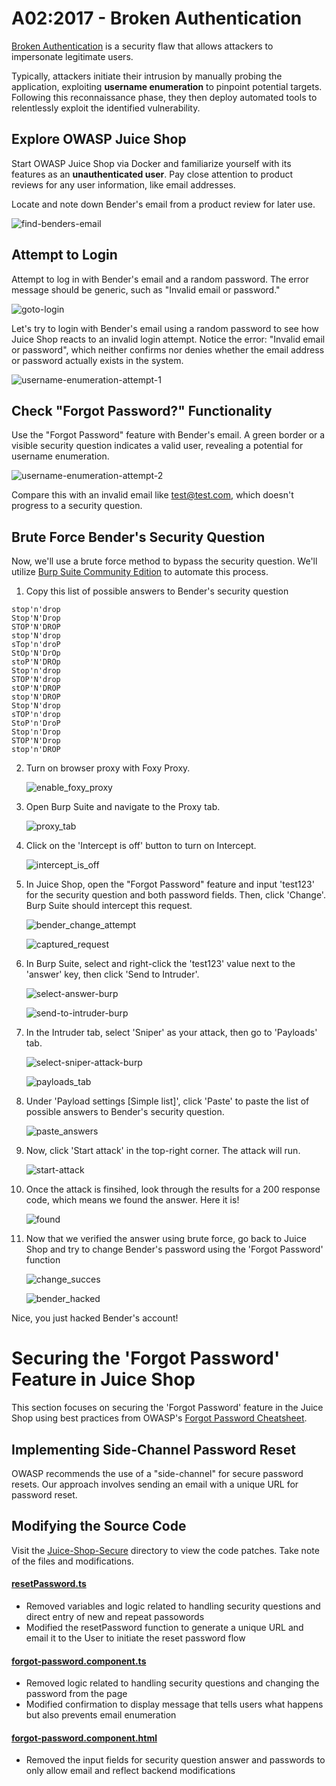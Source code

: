 # A02:2017 - Broken Authentication
[Broken Authentication](https://owasp.org/www-project-top-ten/2017/A2_2017-Broken_Authentication) is a security flaw that allows attackers to impersonate legitimate users.

Typically, attackers initiate their intrusion by manually probing the application, exploiting **username enumeration** to pinpoint potential targets. Following this reconnaissance phase, they then deploy automated tools to relentlessly exploit the identified vulnerability.

## Explore OWASP Juice Shop
Start OWASP Juice Shop via Docker and familiarize yourself with its features as an **unauthenticated user**. Pay close attention to product reviews for any user information, like email addresses.

Locate and note down Bender's email from a product review for later use.

![find-benders-email](https://github.com/jmr54/Website-Security-Research/assets/29048308/a1944dbd-8ab8-44cf-97a5-205a0c975117)

## Attempt to Login
Attempt to log in with Bender's email and a random password. The error message should be generic, such as "Invalid email or password."

![goto-login](https://github.com/jmr54/Website-Security-Research/assets/29048308/f4cebd7c-319e-4c05-8831-79b2fb081261)

Let's try to login with Bender's email using a random password to see how Juice Shop reacts to an invalid login attempt. Notice the error: "Invalid email or password", which neither confirms nor denies whether the email address or password actually exists in the system.

![username-enumeration-attempt-1](https://github.com/jmr54/Website-Security-Research/assets/29048308/1b516ce4-dc53-412d-b0db-73622ef0f2f5)

## Check "Forgot Password?" Functionality

Use the "Forgot Password" feature with Bender's email. A green border or a visible security question indicates a valid user, revealing a potential for username enumeration.

![username-enumeration-attempt-2](https://github.com/jmr54/Website-Security-Research/assets/29048308/efbf6805-24e5-4101-97d2-a88d6d7eb17a)

Compare this with an invalid email like test@test.com, which doesn't progress to a security question.

## Brute Force Bender's Security Question

Now, we'll use a brute force method to bypass the security question. We'll utilize [Burp Suite Community Edition](https://portswigger.net/burp/communitydownload) to automate this process.

1. Copy this list of possible answers to Bender's security question
```
stop'n'drop
Stop'N'Drop
STOP'N'DROP
stop'N'drop
sTop'n'droP
StOp'N'DrOp
stoP'N'DROp
Stop'n'drop
STOP'N'drop
stOP'N'DROP
stop'N'DROP
Stop'N'drop
sTOP'n'drop
StoP'n'DroP
Stop'n'Drop
STOP'N'Drop
stop'n'DROP
```

2. Turn on browser proxy with Foxy Proxy.
   
   ![enable_foxy_proxy](https://github.com/jmr54/Website-Security-Research/assets/29048308/1d9b5a2d-be43-4e84-b88c-2e5fe99d6e1e)

3. Open Burp Suite and navigate to the Proxy tab.
   
   ![proxy_tab](https://github.com/jmr54/Website-Security-Research/assets/29048308/c3f5202c-a806-4370-a941-837fdc9ca007)

4. Click on the 'Intercept is off' button to turn on Intercept.
   
   ![intercept_is_off](https://github.com/jmr54/Website-Security-Research/assets/29048308/ca2d228a-5cd4-4872-ad7f-f4407d32bba4)

5. In Juice Shop, open the "Forgot Password" feature and input 'test123' for the security question and both password fields. Then, click 'Change'. Burp Suite should intercept this request.
   
   ![bender_change_attempt](https://github.com/jmr54/Website-Security-Research/assets/29048308/c53310d0-8146-4866-a69d-54efb1908661)

   ![captured_request](https://github.com/jmr54/Website-Security-Research/assets/29048308/34bf64cb-7e94-49d3-a7c7-5b8da50e2ac3)

6. In Burp Suite, select and right-click the 'test123' value next to the 'answer' key, then click 'Send to Intruder'.
    
   ![select-answer-burp](https://github.com/jmr54/Website-Security-Research/assets/29048308/22473ffc-be31-40a1-9511-c9f0c03e071f)

   ![send-to-intruder-burp](https://github.com/jmr54/Website-Security-Research/assets/29048308/e2c748a3-7258-42cf-b6c1-56d15e2ac149)

7. In the Intruder tab, select 'Sniper' as your attack, then go to 'Payloads' tab.
    
   ![select-sniper-attack-burp](https://github.com/jmr54/Website-Security-Research/assets/29048308/efee96ad-5ea4-401f-b0f2-739df4c11658)

   ![payloads_tab](https://github.com/jmr54/Website-Security-Research/assets/29048308/224d69c7-6596-4f5b-93cf-54ed04a8b5d0)

8. Under 'Payload settings [Simple list]', click 'Paste' to paste the list of possible answers to Bender's security question.
    
   ![paste_answers](https://github.com/jmr54/Website-Security-Research/assets/29048308/1b841088-232d-43b0-a081-e30e958f6d2b)

9. Now, click 'Start attack' in the top-right corner. The attack will run.

    ![start-attack](https://github.com/jmr54/Website-Security-Research/assets/29048308/7c8d972f-4c52-4d71-9415-b12478552eb5)

10. Once the attack is finsihed, look through the results for a 200 response code, which means we found the answer. Here it is!

    ![found](https://github.com/jmr54/Website-Security-Research/assets/29048308/97010a6e-4666-4a19-a873-d428d082a824)

11. Now that we verified the answer using brute force, go back to Juice Shop and try to change Bender's password using the 'Forgot Password' function

    ![change_succes](https://github.com/jmr54/Website-Security-Research/assets/29048308/7de15376-1680-40f6-b4dd-435eb7c6ecf3)

    ![bender_hacked](https://github.com/jmr54/Website-Security-Research/assets/29048308/c18b0228-4510-4dd9-a7b6-6843232fed9a)

   Nice, you just hacked Bender's account!

# Securing the 'Forgot Password' Feature in Juice Shop

This section focuses on securing the 'Forgot Password' feature in the Juice Shop using best practices from OWASP's [Forgot Password Cheatsheet](https://cheatsheetseries.owasp.org/cheatsheets/Forgot_Password_Cheat_Sheet.html#url-tokens).

## Implementing Side-Channel Password Reset

OWASP recommends the use of a "side-channel" for secure password resets. Our approach involves sending an email with a unique URL for password reset.

## Modifying the Source Code

Visit the [Juice-Shop-Secure](../Juice-Shop-Secure) directory to view the code patches. Take note of the files and modifications.

#### [resetPassword.ts](../Juice-Shop-Secure/routes/resetPassword.ts)
- Removed variables and logic related to handling security questions and direct entry of new and repeat passowords
- Modified the resetPassword function to generate a unique URL and email it to the User to initiate the reset password flow

#### [forgot-password.component.ts](../Juice-Shop-Secure/frontend/src/app/forgot-password/forgot-password.component.ts)
- Removed logic related to handling security questions and changing the password from the page
- Modified confirmation to display message that tells users what happens but also prevents email enumeration

#### [forgot-password.component.html](../Juice-Shop-Secure/frontend/src/app/forgot-password/forgot-password.component.ts)
- Removed the input fields for security question answer and passwords to only allow email and reflect backend modifications



